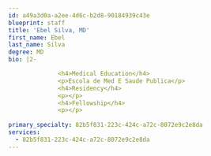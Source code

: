 ```yaml
---
id: a49a3d0a-a2ee-4d6c-b2d8-90184939c43e
blueprint: staff
title: 'Ebel Silva, MD'
first_name: Ebel
last_name: Silva
degree: MD
bio: |2-

              <h4>Medical Education</h4>
              <p>Escola de Med E Saude Publica</p>
              <h4>Residency</h4>
              <p></p>
              <h4>Fellowship</h4>
              <p></p>
          
primary_specialty: 82b5f831-223c-424c-a72c-8072e9c2e8da
services:
  - 82b5f831-223c-424c-a72c-8072e9c2e8da
---
```

